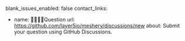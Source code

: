 blank_issues_enabled: false
contact_links:
- name: 🙋🏾🙋🏼‍Question
  url: https://github.com/layer5io/meshery/discussions/new
  about: Submit your question using GitHub Discussions.
